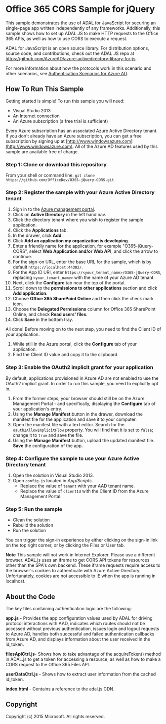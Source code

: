 Office 365 CORS Sample for jQuery
====================
This sample demonstrates the use of ADAL for JavaScript for securing an single-page app written independently of any frameworks. Additionally, this sample shows how to set up ADAL JS to make HTTP requests to the Office 365 APIs, as well as how to use CORS to execute a request. 

ADAL for JavaScript is an open source library.  For distribution options, source code, and contributions, check out the ADAL JS repo at https://github.com/AzureAD/azure-activedirectory-library-for-js.

For more information about how the protocols work in this scenario and other scenarios, see [Authentication Scenarios for Azure AD](http://go.microsoft.com/fwlink/?LinkId=394414).

## How To Run This Sample

Getting started is simple!  To run this sample you will need:
- Visual Studio 2013
- An Internet connection
- An Azure subscription (a free trial is sufficient)

Every Azure subscription has an associated Azure Active Directory tenant.  If you don't already have an Azure subscription, you can get a free subscription by signing up at [http://www.windowsazure.com](http://www.windowsazure.com).  All of the Azure AD features used by this sample are available free of charge.

### Step 1:  Clone or download this repository 

From your shell or command line:
`git clone https://github.com/OfficeDev/O365-jQuery-CORS.git`

### Step 2:  Register the sample with your Azure Active Directory tenant

1. Sign in to the [Azure management portal](https://manage.windowsazure.com).
2. Click on **Active Directory** in the left hand nav.
3. Click the directory tenant where you wish to register the sample application.
4. Click the **Applications** tab.
5. In the drawer, click **Add**.
6. Click **Add an application my organization is developing**.
7. Enter a friendly name for the application, for example "O365-jQuery-CORS", select **Web Application and/or Web API**, and click the arrow to continue.
8. For the sign-on URL, enter the base URL for the sample, which is by default `https://localhost:44302/`.
9. For the App ID URI, enter `https://<your_tenant_name>/O365-jQuery-CORS`, replacing `<your_tenant_name>` with the name of your Azure AD tenant.
10. Next, click the **Configure** tab near the top of the portal. 
11. Scroll down to the **permissions to other applications** section and click **Add application**.
12. Choose **Office 365 SharePoint Online** and then click the check mark icon.
13. Choose the **Delegated Permissions** column for Office 365 SharePoint Online, and check **Read users' files**.
14. Click **Save** in the bottom tray.


All done!  Before moving on to the next step, you need to find the Client ID of your application.

1. While still in the Azure portal, click the **Configure** tab of your application.
2. Find the Client ID value and copy it to the clipboard.


### Step 3:  Enable the OAuth2 implicit grant for your application

By default, applications provisioned in Azure AD are not enabled to use the OAuth2 implicit grant. In order to run this sample, you need to explicitly opt in.

1. From the former steps, your browser should still be on the Azure Management Portal - and specifically, displaying the **Configure** tab of your application's entry.
2. Using the **Manage Manifest** button in the drawer, download the manifest file for the application and save it to your computer.
3. Open the manifest file with a text editor. Search for the `oauth2AllowImplicitFlow` property. You will find that it is set to `false`; change it to `true` and save the file.
4. Using the **Manage Manifest** button, upload the updated manifest file. **Save** the configuration of the app.

### Step 4:  Configure the sample to use your Azure Active Directory tenant

1. Open the solution in Visual Studio 2013.
2. Open `config.js` located in *App/Scripts*. 
    * Replace the value of `tenant` with your AAD tenant name.
    * Replace the value of `clientId` with the Client ID from the Azure Management Portal.

### Step 5:  Run the sample

* Clean the solution 
* Rebuild the solution
* Run the solution 

You can trigger the sign-in experience by either clicking on the sign-in link on the top right corner, or by clicking the Files or User tab.

**Note** This sample will not work in Internet Explorer. Please use a different browser. ADAL.js uses an iframe to get CORS API tokens for resources other than the SPA's own backend. These iframe requests require access to the browser's cookies to authenticate with Azure Active Directory. Unfortunately, cookies are not accessible to IE when the app is running in localhost.

## About the Code

The key files containing authentication logic are the following:

**app.js** - Provides the app configuration values used by ADAL for driving protocol interactions with AAD, indicates which routes should not be accessed without previous authentication, issues login and logout requests to Azure AD, handles both successful and failed authentication callbacks from Azure AD, and displays information about the user received in the id_token.

**filesApiCtrl.js**- Shows how to take advantage of the acquireToken() method in ADAL.js to get a token for accessing a resource, as well as how to make a CORS request to the Office 365 Files API. 

**userDataCtrl.js** - Shows how to extract user information from the cached id_token.

**index.html** - Contains a reference to the adal.js CDN.
   
## Copyright
Copyright (c) 2015 Microsoft. All rights reserved.

